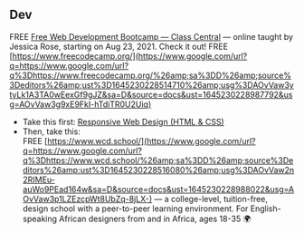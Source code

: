 ## Dev

FREE  [Free Web Development Bootcamp — Class Central](https://www.google.com/url?q=https://www.google.com/url?q%3Dhttps://www.classcentral.com/report/webdev-bootcamp/%26amp;sa%3DD%26amp;source%3Deditors%26amp;ust%3D1645230228513942%26amp;usg%3DAOvVaw2MIGRVoot3Ai0mEh36pN0h&sa=D&source=docs&ust=1645230228987689&usg=AOvVaw3gpDEOWirzp5-uqJZfMgpY) — online taught by Jessica Rose, starting on Aug 23, 2021. Check it out!
 FREE  [https://www.freecodecamp.org/](https://www.google.com/url?q=https://www.google.com/url?q%3Dhttps://www.freecodecamp.org/%26amp;sa%3DD%26amp;source%3Deditors%26amp;ust%3D1645230228514710%26amp;usg%3DAOvVaw3ytyLk1A3TA0wEexGf9gJZ&sa=D&source=docs&ust=1645230228987792&usg=AOvVaw3g9xE9FkI-hTdiTR0U2Uiq) 
  * Take this first: [Responsive Web Design (HTML & CSS)](https://www.google.com/url?q=https://www.google.com/url?q%3Dhttps://www.freecodecamp.org/learn/responsive-web-design/%26amp;sa%3DD%26amp;source%3Deditors%26amp;ust%3D1645230228515317%26amp;usg%3DAOvVaw0PzRsnYkpQzD9OVAdQQzhM&sa=D&source=docs&ust=1645230228987895&usg=AOvVaw246K0Ws9g6tF3ts19G19Re)
  * Then, take this:  
FREE  [https://www.wcd.school/](https://www.google.com/url?q=https://www.google.com/url?q%3Dhttps://www.wcd.school/%26amp;sa%3DD%26amp;source%3Deditors%26amp;ust%3D1645230228516080%26amp;usg%3DAOvVaw2n2RIMEu-auWo9PEad164w&sa=D&source=docs&ust=1645230228988022&usg=AOvVaw3p1LZEzcpWt8UbZq-8jLX-) — a college-level, tuition-free, design school with a peer-to-peer learning environment. For English-speaking African designers from and in Africa, ages 18-35 🌍